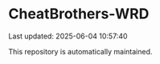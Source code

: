 # CheatBrothers-WRD

Last updated: 2025-06-04 10:57:40

This repository is automatically maintained.
